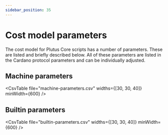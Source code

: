 ```yaml
---
sidebar_position: 35
---
```


# Cost model parameters

The cost model for Plutus Core scripts has a number of parameters.
These are listed and briefly described below.
All of these parameters are listed in the Cardano protocol parameters and can be individually adjusted.

## Machine parameters

<CsvTable file="machine-parameters.csv" widths={[30, 30, 40]} minWidth={600} />

## Builtin parameters

<CsvTable file="builtin-parameters.csv" widths={[30, 30, 40]} minWidth={600} />


